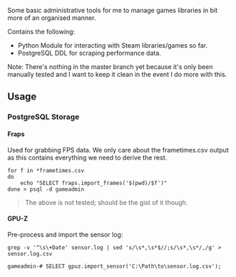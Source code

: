 Some basic administrative tools for me to manage games libraries in bit
more of an organised manner.

Contains the following:

  - Python Module for interacting with Steam libraries/games so far.
  - PostgreSQL DDL for scraping performance data.

Note: There's nothing in the master branch yet because it's only been
manually tested and I want to keep it clean in the event I do more
with this.


Usage
-----

### PostgreSQL Storage

#### Fraps

Used for grabbing FPS data. We only care about the frametimes.csv
output as this contains everything we need to derive the rest.

	for f in *frametimes.csv
	do 
		echo "SELECT fraps.import_frames('$(pwd)/$f')"
	done > psql -d gameadmin

> The above is not tested; should be the gist of it though.


#### GPU-Z

Pre-process and import the sensor log:

	grep -v '^\s\+Date' sensor.log | sed 's/\s*,\s*$//;s/\s*,\s*/,/g' > sensor.log.csv

	gameadmin-# SELECT gpuz.import_sensor('C:\Path\to\sensor.log.csv');

